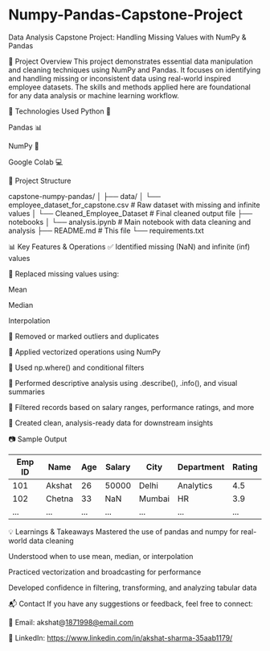 # Numpy-Pandas-Capstone-Project
Data Analysis Capstone Project: Handling Missing Values with NumPy &amp; Pandas

📌 Project Overview
This project demonstrates essential data manipulation and cleaning techniques using NumPy and Pandas. It focuses on identifying and handling missing or inconsistent data using real-world inspired employee datasets. The skills and methods applied here are foundational for any data analysis or machine learning workflow.

🔧 Technologies Used
Python 🐍

Pandas 📊

NumPy 🔢

Google Colab 💻



📁 Project Structure

 capstone-numpy-pandas/
│
├── data/
│   └── employee_dataset_for_capstone.csv         # Raw dataset with missing and infinite values
│   └── Cleaned_Employee_Dataset                  # Final cleaned output file
├── notebooks
│   └── analysis.ipynb            # Main notebook with data cleaning and analysis
├── README.md                     # This file
└── requirements.txt            



📊 Key Features & Operations
✅ Identified missing (NaN) and infinite (inf) values

🔁 Replaced missing values using:

Mean

Median

Interpolation

🧹 Removed or marked outliers and duplicates

🧾 Applied vectorized operations using NumPy

📌 Used np.where() and conditional filters

💼 Performed descriptive analysis using .describe(), .info(), and visual summaries

📌 Filtered records based on salary ranges, performance ratings, and more

🧠 Created clean, analysis-ready data for downstream insights


📷 Sample Output

| Emp ID | Name   | Age | Salary | City   | Department | Rating |
| ------ | ------ | --- | ------ | ------ | ---------- | ------ |
| 101    | Akshat | 26  | 50000  | Delhi  | Analytics  | 4.5    |
| 102    | Chetna | 33  | NaN    | Mumbai | HR         | 3.9    |
| ...    | ...    | ... | ...    | ...    | ...        | ...    |


💡 Learnings & Takeaways
Mastered the use of pandas and numpy for real-world data cleaning

Understood when to use mean, median, or interpolation

Practiced vectorization and broadcasting for performance

Developed confidence in filtering, transforming, and analyzing tabular data

📬 Contact
If you have any suggestions or feedback, feel free to connect:

📧 Email: akshat@1871998@email.com

💼 LinkedIn: https://www.linkedin.com/in/akshat-sharma-35aab1179/

